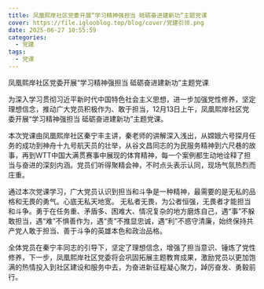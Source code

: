 ```yaml
---
title: 凤凰熙岸社区党委开展“学习精神强担当 砥砺奋进建新功”主题党课
cover: https://file.iglooblog.top/blog/cover/党建引领.png
date: 2025-06-27 10:55:59
categories:
  - 党建
tags:
  - 党课
---
```


凤凰熙岸社区党委开展“学习精神强担当 砥砺奋进建新功”主题党课

为深入学习贯彻习近平新时代中国特色社会主义思想，进一步加强党性修养，坚定理想信念，推动广大党员积极作为、敢于担当，12月13日上午，凤凰熙岸社区党委开展“学习精神强担当 砥砺奋进建新功”主题党课。

本次党课由凤凰熙岸社区秦宁丰主讲，秦老师的讲解深入浅出，从嫦娥六号探月任务的成功到神舟十九号航天员的壮举，从谷文昌同志的为民服务精神到六尺巷的故事，再到WTT中国大满贯赛事中展现的体育精神，每一个案例都生动地诠释了担当与奋进的深刻内涵。党员们听得聚精会神，不时点头表示认同，现场气氛热烈而庄重。

通过本次党课学习，广大党员认识到担当和斗争是一种精神，最需要的是无私的品格和无畏的勇气。心底无私天地宽。 无私者无畏，为公者恒强，无畏者才能担当和斗争。勇于在任务重、矛盾多、困难大、情况复杂的地方磨炼自己，遇“事”不躲敢担当，遇“难”不惧善作为，遇“责”不推显忠诚，遇“利”不惑守清廉，始终保持共产党人敢于担当、善于斗争的英雄本色和政治品格。

全体党员在秦宁丰同志的引导下，坚定了理想信念，增强了担当意识、锤炼了党性修养，下一步，凤凰熙岸社区党委将会巩固拓展主题教育成果，激励党员以更加饱满的热情投入到社区建设和服务中去，为奋进新征程凝心聚力，踔厉奋发、勇毅前行。
